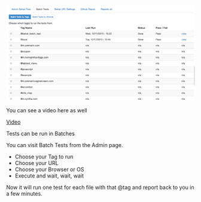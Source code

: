 ### 

![batch](images/batchjobs.png)

You can see a video here as well

[Video](http://youtu.be/jciu9N6Q8-0)

Tests can be run in Batches

You can visit Batch Tests from the Admin page.

  * Choose your Tag to run
  * Choose your URL 
  * Choose your Browser or OS
  * Execute and wait, wait, wait
  

Now it will run one test for each file with that @tag and report back to you in a few minutes.

